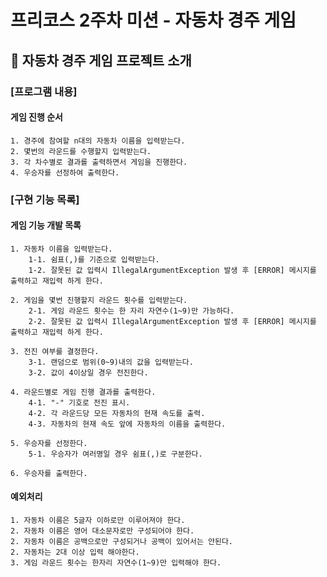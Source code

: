 # 프리코스 2주차 미션 - 자동차 경주 게임

## 🚓 자동차 경주 게임 프로젝트 소개

### [프로그램 내용]

#### 게임 진행 순서

    1. 경주에 참여할 n대의 자동차 이름을 입력받는다.
    2. 몇번의 라운드를 수행할지 입력받는다.
    3. 각 차수별로 결과를 출력하면서 게임을 진행한다.
    4. 우승자를 선정하여 출력한다.

### [구현 기능 목록]

#### 게임 기능 개발 목록

    1. 자동차 이름을 입력받는다.
        1-1. 쉼표(,)를 기준으로 입력받는다.
        1-2. 잘못된 값 입력시 IllegalArgumentException 발생 후 [ERROR] 메시지를 출력하고 재입력 하게 한다. 

    2. 게임을 몇번 진행할지 라운드 횟수를 입력받는다.
        2-1. 게임 라운드 횟수는 한 자리 자연수(1~9)만 가능하다.
        2-2. 잘못된 값 입력시 IllegalArgumentException 발생 후 [ERROR] 메시지를 출력하고 재입력 하게 한다.

    3. 전진 여부를 결정한다.
        3-1. 랜덤으로 범위(0~9)내의 값을 입력받는다.
        3-2. 값이 4이상일 경우 전진한다.

    4. 라운드별로 게임 진행 결과를 출력한다.
        4-1. "-" 기호로 전진 표시.
        4-2. 각 라운드당 모든 자동차의 현재 속도를 출력.
        4-3. 자동차의 현재 속도 앞에 자동차의 이름을 출력한다.

    5. 우승자를 선정한다.
        5-1. 우승자가 여러명일 경우 쉼표(,)로 구분한다.

    6. 우승자를 출력한다.

#### 예외처리

    1. 자동차 이름은 5글자 이하로만 이루어져야 한다.
    2. 자동차 이름은 영어 대소문자로만 구성되어야 한다.
    2. 자동차 이름은 공백으로만 구성되거나 공백이 있어서는 안된다.
    2. 자동차는 2대 이상 입력 해야한다.
    3. 게임 라운드 횟수는 한자리 자연수(1~9)만 입력해야 한다.
